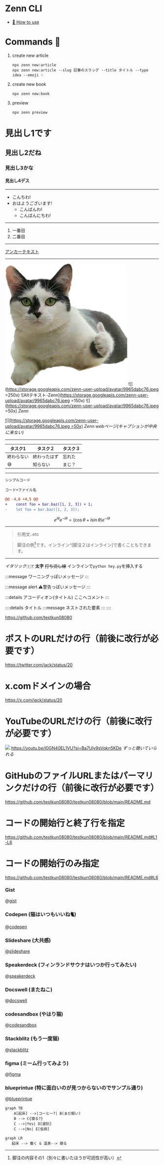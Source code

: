 # Zenn CLI

* [📘 How to use](https://zenn.dev/zenn/articles/zenn-cli-guide)

# Commands 📝

1. create new article
    ```
    npx zenn new:article
    npx zenn new:article --slug 記事のスラッグ --title タイトル --type idea --emoji ✨
    ```

2. create new book
    ```
    npx zenn new:book
    ```
    
3. preview
    ```
    npx zenn preview
    ```


# 見出し1です
## 見出し2だね
### 見出し3かな
#### 見出し4デス
---

- こんちわ!
- おはようございます!
  - こんばんわ!
  * こんばんにちわ!
---

1. 一番目
2. 二番目
---

[アンカーテキスト](#%E8%A6%8B%E5%87%BA%E3%81%971%E3%81%A7%E3%81%99)

---

![](/images/test/heyhey.png)
![](https://storage.googleapis.com/zenn-user-upload/avatar/9965dabc76.jpeg =250x)
![Altテキスト-Zenn](https://storage.googleapis.com/zenn-user-upload/avatar/9965dabc76.jpeg =150x)
![](https://storage.googleapis.com/zenn-user-upload/avatar/9965dabc76.jpeg =50x)
*Zenn*

[![](https://storage.googleapis.com/zenn-user-upload/avatar/9965dabc76.jpeg =50x)](https://zenn.dev/)
*Zenn webページ(キャプションが中央に来ない)*




---

| タスク1 | タスク２ | タスク３ |
| ---- | ---- | ---- |
| 終わらない | 終わったはず | 忘れた |
| 😅 | 知らない | まじ？ |

---

```js
シンプルコード
```

```js:hey.hey
コード+ファイル名
```

```diff js:hey.hey
@@ -4,6 +4,5 @@
+    const foo = bar.baz([1, 2, 3]) + 1;
-    let foo = bar.baz([1, 2, 3]);
```

$$
e^{i\theta} e^{-i\theta} = (\cos\theta + i\sin\theta)e^{-i\theta}
$$

---

> 引用文..etc


> 脚注の例[^1]です。インライン^[脚注２はインライン]で書くこともできます。

[^1]: 脚注の内容その1（別々に書いたほうが可読性が高い）

---


*イタリック🇮🇹*
**太字**
~~打ち消し線~~
インラインで`python hey.py`を挿入する

<!-- TODO: ◯◯について追加しなければならない -->


:::message
ワーニングっぽいメッセージ
:::

:::message alert
⚠️警告っぽいメッセージ
:::

:::details アコーディオン(タイトル)
ここへコメント
:::

::::details タイトル
:::message
ネストされた要素
:::
::::

https://github.com/testkun08080


# ポストのURLだけの行（前後に改行が必要です）
https://twitter.com/jack/status/20

# x.comドメインの場合
https://x.com/jack/status/20

# YouTubeのURLだけの行（前後に改行が必要です）
![](https://youtu.be/l0GN40EL1VU?si=Ba7Ulv9sVqkn5KDe)
https://youtu.be/l0GN40EL1VU?si=Ba7Ulv9sVqkn5KDe
*ずっと聴いていられる*

# GitHubのファイルURLまたはパーマリンクだけの行（前後に改行が必要です）
https://github.com/testkun08080/testkun08080/blob/main/README.md


# コードの開始行と終了行を指定
https://github.com/testkun08080/testkun08080/blob/main/README.md#L1-L6

# コードの開始行のみ指定
https://github.com/testkun08080/testkun08080/blob/main/README.md#L6


### Gist
@[gist](https://gist.github.com/testkun08080/bc4c7700d215ebf57a7f07731a03035a)


### Codepen (猫はいつもいいね🐈)
@[codepen](https://codepen.io/firletta/pen/WbeJLXY)

### Slideshare (大共感)
@[slideshare](https://www.slideshare.net/slideshow/guide-of-hanayama-onsen-by-programmer-onsen/273970196)

### Speakerdeck (フィンランドサウナはいつか行ってみたい)
@[speakerdeck](0c1fafbb6d51488688227b18de098c28)

### Docswell (またねこ)
@[docswell](https://www.docswell.com/s/karaage0703/K7VPJG-2024-02-22-203253#p1)


### codesandbox (やはり猫)
@[codesandbox](https://codesandbox.io/embed/cat-chat-in-react-jefdn)

### Stackblitz (もう一度猫)
@[stackblitz](https://stackblitz.com/edit/angular-cat-breeds?embed=1&file=src%2Fapp%2Fapp.component.ts)


### figma (ミーム行ってみよう)
@[figma](https://www.figma.com/proto/L9nFyfVDGrNpQETo9fm67Z/Figma-Meme-Templates--Community-?node-id=2-2&t=hSwyuZtUdeYGL4Yk-1)


### blueprintue (特に面白いのが見つからないのでサンプル通り)
@[blueprintue](https://blueprintue.com/render/0ovgynk-/)


```mermaid
graph TB
    A[起床] -->|コーヒー?| B(まだ眠い)
    B --> C{寝る?}
    C -->|Yes| D[遅刻]
    C -->|No| E[仮病]
```


```mermaid
graph LR
   起床 --> 働く & 温泉--> 寝る
```